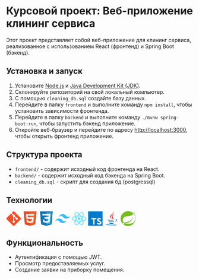 # Курсовой проект: Веб-приложение клининг сервиса

Этот проект представляет собой веб-приложение для клининг сервиса, реализованное с использованием React (фронтенд) и Spring Boot (бэкенд).

## Установка и запуск

1. Установите [Node.js](https://nodejs.org/) и [Java Development Kit (JDK)](https://www.oracle.com/java/technologies/javase-jdk11-downloads.html).
2. Склонируйте репозиторий на свой локальный компьютер.
3. С помощью `cleaning_db.sql` создайте базу данных.
4. Перейдите в папку `frontend` и выполните команду `npm install`, чтобы установить зависимости фронтенда.
5. Перейдите в папку `backend` и выполните команду `./mvnw spring-boot:run`, чтобы запустить бэкенд приложение.
6. Откройте веб-браузер и перейдите по адресу [http://localhost:3000](http://localhost:3000), чтобы открыть фронтенд приложение.

## Структура проекта

- `frontend/` - содержит исходный код фронтенда на React.
- `backend/` - содержит исходный код бэкенда на Spring Boot.
- `cleaning_db.sql` - скрипт для создания бд (postgressql)

## Технологии
<div>
  <img src="https://github.com/devicons/devicon/blob/master/icons/git/git-original.svg" title="git" alt="git" width="40" height="40"/>
  <img src="https://github.com/devicons/devicon/blob/master/icons/html5/html5-original.svg" title="html5" alt="html5" width="40" height="40"/>
  <img src="https://github.com/devicons/devicon/blob/master/icons/css3/css3-original.svg" title="css3" alt="css" width="40" height="40"/>
  <img src="https://github.com/devicons/devicon/blob/master/icons/tailwindcss/tailwindcss-plain.svg" title="css3" alt="css" width="40" height="40"/>
  <img src="https://github.com/devicons/devicon/blob/master/icons/react/react-original.svg" title="css3" alt="css" width="40" height="40"/>
  <img src="https://github.com/devicons/devicon/blob/master/icons/typescript/typescript-original.svg" title="css3" alt="css" width="40" height="40"/>
  <img src="https://github.com/devicons/devicon/blob/master/icons/java/java-original.svg" title="css3" alt="css" width="40" height="40"/>
  <img src="https://github.com/devicons/devicon/blob/master/icons/spring/spring-original.svg" title="css3" alt="css" width="40" height="40"/>
</div>

## Функциональность

- Аутентификация с помощью JWT.
- Просмотр предоставляемых услуг.
- Создание заявки на приборку помещения.
